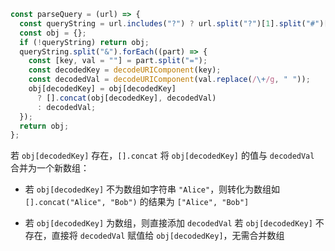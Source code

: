 ```js
const parseQuery = (url) => {
  const queryString = url.includes("?") ? url.split("?")[1].split("#")[0] : "";
  const obj = {};
  if (!queryString) return obj;
  queryString.split("&").forEach((part) => {
    const [key, val = ""] = part.split("=");
    const decodedKey = decodeURIComponent(key);
    const decodedVal = decodeURIComponent(val.replace(/\+/g, " "));
    obj[decodedKey] = obj[decodedKey]
      ? [].concat(obj[decodedKey], decodedVal)
      : decodedVal;
  });
  return obj;
};
```

若 `obj[decodedKey]` 存在，`[].concat` 将 `obj[decodedKey]` 的值与 `decodedVal` 合并为一个新数组：  
* 若 `obj[decodedKey]` 不为数组如字符串 `"Alice"`，则转化为数组如 `[].concat("Alice", "Bob")` 的结果为 `["Alice", "Bob"]`
- 若 `obj[decodedKey]` 为数组，则直接添加 `decodedVal` 
若 `obj[decodedKey]` 不存在，直接将 `decodedVal` 赋值给 `obj[decodedKey]`，无需合并数组
